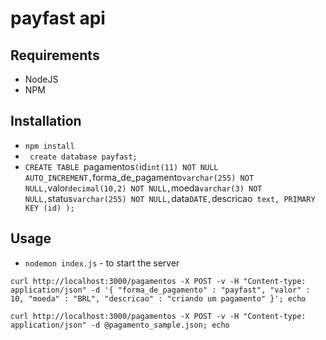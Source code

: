 # payfast api

## Requirements
* NodeJS
* NPM

## Installation
* `npm install`
* ` create database payfast;`
* `CREATE TABLE `pagamentos` (
        `id` int(11) NOT NULL AUTO_INCREMENT,
       `forma_de_pagamento` varchar(255) NOT NULL,
       `valor` decimal(10,2) NOT NULL,
       `moeda` varchar(3) NOT NULL,
       `status` varchar(255) NOT NULL,
       `data` DATE,
       `descricao` text,
        PRIMARY KEY (id)
       );`

## Usage
* `nodemon index.js` - to start the server

`curl http://localhost:3000/pagamentos -X POST -v -H "Content-type: application/json" -d '{
  "forma_de_pagamento" : "payfast",
  "valor" : 10,
  "moeda" : "BRL",
  "descricao" : "criando um pagamento"
}'; echo`

`curl http://localhost:3000/pagamentos -X POST -v -H "Content-type: application/json" -d @pagamento_sample.json; echo`
